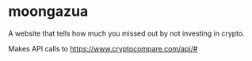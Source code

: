 # moongazua
A website that tells how much you missed out by not investing in crypto.

Makes API calls to https://www.cryptocompare.com/api/#
